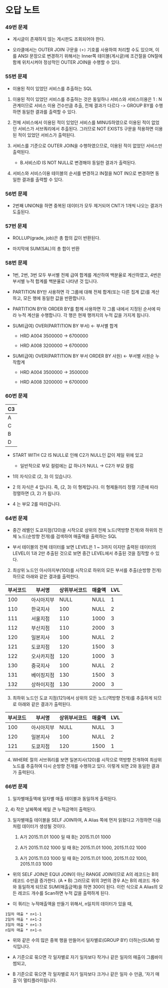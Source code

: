 # 오답 노트

### 49번 문제

- 게시글이 존재하지 않는 게시판도 조회되어야 한다.

- 오라클에서는 OUTER JOIN 구문을 `(+)` 기호를 사용하여 처리할 수도 있으며, 이를 ANSI 문장으로 변경하기 위해서는 Inner쪽 테이블(게시글)에 조건절을 ON절에 함께 위치시켜야 정상적인 OUTER JOIN을 수행할 수 있다.

### 55번 문제

 - 이용된 적이 있었던 서비스를 추출하는 SQL

1) 이용된 적이 있었던 서비스를 추출하는 것은 동일하나 서비스와 서비스이용은 1 : N 관계이므로 서비스 이용 건수만큼 추출, 전체 결과가 다르다 -> GROUP BY를 수행하면 동일한 결과를 출력할 수 있다.

2) 전체 서비스에서 이용된 적이 있었던 서비스를 MINUS하였으로 이용된 적이 없었던 서비스가 서브쿼리에서 추출된다. 그러므로 NOT EXISTS 구문을 적용하면 이용된 적이 있었던 서비스가 출력된다.

3) 서비스를 기준으로 OUTER JOIN을 수행하였으므로, 이용된 적이 없었던 서비스만 출력된다.

    - B.서비스ID IS NOT NULL로 변경해야 동일한 결과가 출력된다.

4) 서비스와 서비스이용 테이블의 순서를 변경하고 IN절을 NOT IN으로 변경하면 동일한 결과를 출력할 수 있다.

### 56번 문제

- 2번째 UNION을 하면 중복된 데이터가 모두 제거되어 CNT가 1개씩 나오는 결과가 도출된다.

### 57번 문제

- ROLLUP(grade, job)은 총 합의 값이 반환된다.

- 마지막에 SUM(SAL)의 총 합이 반환

### 58번 문제

- 1번, 2번, 3번 모두 부서별 전체 급여 합계를 계산하여 백분율로 계산하였고, 4번은 부서별 누적 합계를 백분율로 나타낸 것 입니다.

- PARTITION BY만 사용하면 각 그룹에 대해 전체 합계(또는 다른 집계 값)를 계산하고, 모든 행에 동일한 값을 반환합니다.

- PARTITION BY와 ORDER BY를 함께 사용하면 각 그룹 내에서 지정된 순서에 따라 누적 계산을 수행합니다.
각 행은 현재 행까지의 누적 값을 가지게 됩니다.

- SUM(급여) OVER(PARTITION BY 부서) <- 부서별 합계

    - HRD A004 3500000 -> 6700000

    - HRD A008 3200000 -> 6700000

- SUM(급여) OVER(PARTITION BY 부서 ORDER BY 사원) <- 부서별 사원순 누작합계

    - HRD A004 3500000 -> 3500000

    - HRD A008 3200000 -> 6700000

### 60번 문제

|C3|
|---|
|A|
|C|
|B|
|D|

- START WITH C2 IS NULL로 인해 C2가 NULL인 값이 제일 위에 있고

    - 일반적으로 부모 컬럼에는 값 하나가 NULL -> C2가 부모 컬럼

- 1의 자식으로 (2, 3) 이 있습니다.

- 2 의 자식은 4 입니다. 즉, (2, 3) 이 형제입니다. 이 형제들끼리 정렬 기준에 따라 정렬하면 (3, 2) 가 됩니다.

- 4 는 부모 2를 따라갑니다.

### 64번 문제

- 중간 레벨인 도쿄지점(120)을 시작으로 상위의 전체 노드(역방향 전개)와 하위의 전체 노드(순방향 전개)를 검색하여 매출액을 출력하는 SQL

- 부서 테이블의 전체 데이터를 보면 LEVEL은 1 ~ 3까지 이지만 출력된 데이터의 LEVEL이 1과 2만 추출된 것으로 보면 중간 LEVEL에서 추출된 것을 짐작할 수 있다.

2) 최상위 노드인 아시아지부(100)를 시작으로 하위의 모든 부서를 추출(순방향 전개)하므로 아래와 같은 결과를 출력한다.

|부서코드|부서명|상위부서코드|매출액|LVL|
|---|---|---|---|---|
|100|아시아지부|NULL|NULL|1|
|110|한국지사|100|NULL|2|
|111|서울지점|110|1000|3|
|112|부산지점|110|2000|3|
|120|일본지사|100|NULL|2|
|121|도쿄지점|120|1500|3|
|122|오사카지점|120|1000|3|
|130|중국지사|100|NULL|2|
|131|베이징지점|130|1500|3|
|132|상하이지점|130|2000|3|

3) 최하위 노드인 도쿄 지점(121)에서 상위의 모든 노드(역방향 전개)를 추출하게 되므로 아래와 같은 결과가 출력된다.

|부서코드|부서명|상위부서코드|매출액|LVL|
|---|---|---|---|---|
|100|아시아지부|NULL|NULL|3|
|120|일본지사|100|NULL|2|
|121|도쿄지점|120|1500|1|

4) WHERE 절의 서브쿼리를 보면 일본지사(120)를 시작으로 역방향 전개하여 최상위 노드를 추출하여 다시 순방향 전개를 수행하고 있다. 이렇게 되면 2와 동일한 결과가 출력된다.


### 66번 문제

1) 일자별매출액에 일자별 매출 테이블과 동일하게 출력된다.

2, 4) 작은 날짜쪽에 제일 큰 누적금액이 출력된다.

3) 일자별매출 테이블을 SELF JOIN하여, A Alias 쪽에 먼저 읽혔다고 가정하면 다음처럼 데이터가 생성될 것이다.

    1. A가 2015.11.01 1000 일 때 B는 2015.11.01 1000

    2. A가 2015.11.02 1000 일 때 B는 2015.11.01 1000, 2015.11.02 1000

    3. A가 2015.11.03 1000 일 때 B는 2015.11.01 1000, 2015.11.02 1000, 2015.11.03 1000

- 위의 SELF JOIN은 EQUI JOIN이 아닌 RANGE JOIN이므로 A의 레코드는 B의 레코드 수만큼 증가한다. (A * B) 그러므로 위의 3번의 경우 A는 B의 레코드 개수와 동일하게 되므로 SUM(매출금액)을 하면 300이 된다. 이런 식으로 A Alias의 모든 레코드 개수를 Scan하면 누적 값을 출력하게 된다.

- 이 쿼리는 누적매출액을 만들기 위해서, n일치의 데이터가 있을 때,

```
1일차 매출 * n+1-1
2일차 매출 * n+1-2
3일차 매출 * n+1-3
n일차 매출 * n+1-n
```

- 위와 같은 수의 많은 중복 행을 만들어서 일자별로(GROUP BY) 더하는(SUM) 방식입니다.

- A 기준으로 묶으면 각 일자별로 자기 일자보다 작거나 같은 일자의 매출이 그룹바이썸되고,

- B 기준으로 묶으면 각 일자별로 자기 일자보다 크거나 같은 일자 수 만큼, '자기 매출'이 멀티플라이됩니다.

